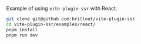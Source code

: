 Example of using `vite-plugin-ssr` with React.

```bash
git clone git@github.com:brillout/vite-plugin-ssr
cd vite-plugin-ssr/examples/react/
pnpm install
pnpm run dev
```
